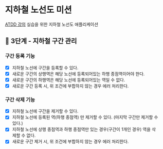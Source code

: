# 지하철 노선도 미션
[ATDD 강의](https://edu.nextstep.camp/c/R89PYi5H) 실습을 위한 지하철 노선도 애플리케이션

## 🚀 3단계 - 지하철 구간 관리
### 구간 등록 기능
- [x] 지하철 노선에 구간을 등록할 수 있다. 
- [x] 새로운 구간의 상행역은 해당 노선에 등록되어있는 하행 종점역이어야 한다.
- [x] 새로운 구간의 하행역은 해당 노선에 등록되어있는 역일 수 없다.
- [x] 새로운 구간 등록 시, 위 조건에 부합하지 않는 경우 에러 처리한다.

### 구간 삭제 기능
- [x] 지하철 노선에 구간을 제거할 수 있다.
- [x] 지하철 노선에 등록된 역(하행 종점역) 만 제거할 수 있다. (마지막 구간만 제거할 수 있다.)
- [x] 지하철 노선에 상행 종점역과 하행 종점역만 있는 경우(구간이 1개인 경우) 역을 삭제할 수 없다.
- [x] 새로운 구간 제거 시, 위 조건에 부합하지 않는 경우 에러 처리한다.